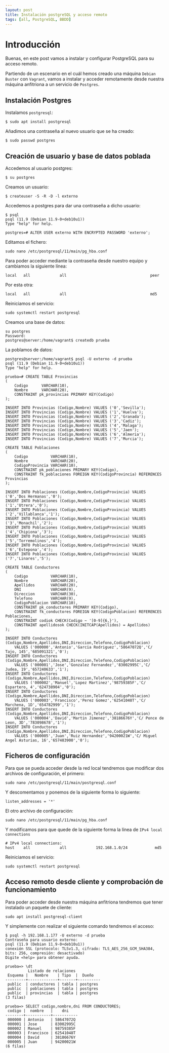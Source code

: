 ```yaml
---
layout: post
title: Instalación postgreSQL y acceso remoto
tags: [all, PostgreSQL, BBDD]
---
```

# Introducción

Buenas, en este post vamos a instalar y configurar PostgreSQL para su acceso remoto.

Partiendo de un escenario en el cuál hemos creado una máquina `Debian Buster` con `Vagrant`, vamos a instalar y acceder remotamente desde nuestra máquina anfitriona a un servicio de `Postgres`.

## Instalación Postgres

Instalamos `postgresql`:

~~~
$ sudo apt install postgresql
~~~

Añadimos una contraseña al nuevo usuario que se ha creado:

~~~
$ sudo passwd postgres
~~~

## Creación de usuario y base de datos poblada

Accedemos al usuario postgres:

~~~
$ su postgres
~~~

Creamos un usuario:

~~~
$ createuser -S -R -D -l externo
~~~

Accedemos a postgres para dar una contraseña a dicho usuario:

~~~
$ psql
psql (11.9 (Debian 11.9-0+deb10u1))
Type "help" for help.

postgres=# ALTER USER externo WITH ENCRYPTED PASSWORD 'externo';
~~~

Editamos el fichero:

~~~
sudo nano /etc/postgresql/11/main/pg_hba.conf
~~~

Para poder acceder mediante la contraseña desde nuestro equipo y cambiamos la siguiente línea:

~~~
local   all             all                                     peer
~~~

Por esta otra:

~~~
local   all             all                                     md5
~~~

Reiniciamos el servicio:

~~~
sudo systemctl restart postgresql
~~~

Creamos una base de datos:

~~~
su postgres
Password: 
postgres@server:/home/vagrant$ createdb prueba
~~~

La poblamos de datos:

~~~
postgres@server:/home/vagrant$ psql -U externo -d prueba
psql (11.9 (Debian 11.9-0+deb10u1))
Type "help" for help.

prueba=# CREATE TABLE Provincias
(
	Codigo 		VARCHAR(10),
	Nombre 		VARCHAR(20),
	CONSTRAINT pk_provincias PRIMARY KEY(Codigo)
);

INSERT INTO Provincias (Codigo,Nombre) VALUES ('0','Sevilla');
INSERT INTO Provincias (Codigo,Nombre) VALUES ('1','Huelva');
INSERT INTO Provincias (Codigo,Nombre) VALUES ('2','Granada');
INSERT INTO Provincias (Codigo,Nombre) VALUES ('3','Cadiz');
INSERT INTO Provincias (Codigo,Nombre) VALUES ('4','Malaga');
INSERT INTO Provincias (Codigo,Nombre) VALUES ('5','Jaen');
INSERT INTO Provincias (Codigo,Nombre) VALUES ('6','Almeria');
INSERT INTO Provincias (Codigo,Nombre) VALUES ('7','Murcia');

CREATE TABLE Poblaciones
(
	Codigo 			VARCHAR(10),
	Nombre 			VARCHAR(20),
	CodigoProvincia	VARCHAR(10),
	CONSTRAINT pk_poblaciones PRIMARY KEY(Codigo),
	CONSTRAINT fk_poblaciones FOREIGN KEY(CodigoProvincia) REFERENCES Provincias
);

INSERT INTO Poblaciones (Codigo,Nombre,CodigoProvincia) VALUES ('0','Dos Hermanas','0');
INSERT INTO Poblaciones (Codigo,Nombre,CodigoProvincia) VALUES ('1','Utrera','0');
INSERT INTO Poblaciones (Codigo,Nombre,CodigoProvincia) VALUES ('2','Villablanca','1');
INSERT INTO Poblaciones (Codigo,Nombre,CodigoProvincia) VALUES ('3','Monachil','2');
INSERT INTO Poblaciones (Codigo,Nombre,CodigoProvincia) VALUES ('4','Chipiona','3');
INSERT INTO Poblaciones (Codigo,Nombre,CodigoProvincia) VALUES ('5','Torremolinos','4');
INSERT INTO Poblaciones (Codigo,Nombre,CodigoProvincia) VALUES ('6','Estepona','4');
INSERT INTO Poblaciones (Codigo,Nombre,CodigoProvincia) VALUES ('7','Linares','5');

CREATE TABLE Conductores
(
	Codigo 			VARCHAR(10),
	Nombre 			VARCHAR(20),
	Apellidos 		VARCHAR(20),
	DNI				VARCHAR(9),
	Direccion 		VARCHAR(30),
	Telefono 		VARCHAR(9),
	CodigoPoblacion	VARCHAR(10),
	CONSTRAINT pk_conductores PRIMARY KEY(Codigo),
	CONSTRAINT fk_conductores FOREIGN KEY(CodigoPoblacion) REFERENCES Poblaciones,
	CONSTRAINT codiok CHECK(Codigo ~ '[0-9]{6,}'),
	CONSTRAINT apellidosok CHECK(INITCAP(Apellidos) = Apellidos)
);

INSERT INTO Conductores (Codigo,Nombre,Apellidos,DNI,Direccion,Telefono,CodigoPoblacion) 
	VALUES ('000000','Antonio','Garcia Rodriguez','58647072Q','C/ Tajo, 145','685091321','0');
INSERT INTO Conductores (Codigo,Nombre,Apellidos,DNI,Direccion,Telefono,CodigoPoblacion) 
	VALUES ('000001','Jose','Gonzalez Fernandez','83002995C','C/ Judea, 19','657240633','1');
INSERT INTO Conductores (Codigo,Nombre,Apellidos,DNI,Direccion,Telefono,CodigoPoblacion) 
	VALUES ('000002','Manuel','Lopez Martinez','98759385F','C/ Espartero, 4','624738904','0');
INSERT INTO Conductores (Codigo,Nombre,Apellidos,DNI,Direccion,Telefono,CodigoPoblacion) 
	VALUES ('000003','Francisco','Perez Gomez','62541048T','C/ Marchena, 1D','654782999','1');
INSERT INTO Conductores (Codigo,Nombre,Apellidos,DNI,Direccion,Telefono,CodigoPoblacion) 
	VALUES ('000004','David','Martin Jimenez','38186676Y','C/ Ponce de Leon, 3D','783098678','1');
INSERT INTO Conductores (Codigo,Nombre,Apellidos,DNI,Direccion,Telefono,CodigoPoblacion) 
	VALUES ('000005','Juan','Ruiz Hernandez','94200021W','C/ Miguel Angel Asturias, 16','657483900','0');
~~~

## Ficheros de configuración

Para que se pueda acceder desde la red local tendremos que modificar dos archivos de configuración, el primero:

~~~
sudo nano /etc/postgresql/11/main/postgresql.conf
~~~

Y descomentamos y ponemos de la siguiente forma lo siguiente:

~~~
listen_addresses = '*'
~~~

El otro archivo de configuración:

~~~
sudo nano /etc/postgresql/11/main/pg_hba.conf
~~~

Y modificamos para que quede de la siguiente forma la línea de `IPv4 local connections`

~~~
# IPv4 local connections:
host    all             all             192.168.1.0/24            md5
~~~

Reiniciamos el servicio:

~~~
sudo systemctl restart postgresql
~~~

## Acceso remoto desde cliente y comprobación de funcionamiento

Para poder acceder desde nuestra máquina anfitriona tendremos que tener instalado un paquete de cliente:

~~~
sudo apt install postgresql-client
~~~

Y simplemente con realizar el siguiente comando tendremos el acceso:

~~~
$ psql -h 192.168.1.177 -U externo -d prueba
Contraseña para usuario externo: 
psql (11.9 (Debian 11.9-0+deb10u1))
conexión SSL (protocolo: TLSv1.3, cifrado: TLS_AES_256_GCM_SHA384, bits: 256, compresión: desactivado)
Digite «help» para obtener ayuda.

prueba=> \dt
          Listado de relaciones
 Esquema |   Nombre    | Tipo  |  Dueño   
---------+-------------+-------+----------
 public  | conductores | tabla | postgres
 public  | poblaciones | tabla | postgres
 public  | provincias  | tabla | postgres
(3 filas)

prueba=> SELECT codigo,nombre,dni FROM CONDUCTORES;
 codigo |  nombre   |    dni    
--------+-----------+-----------
 000000 | Antonio   | 58647072Q
 000001 | Jose      | 83002995C
 000002 | Manuel    | 98759385F
 000003 | Francisco | 62541048T
 000004 | David     | 38186676Y
 000005 | Juan      | 94200021W
(6 filas)
~~~